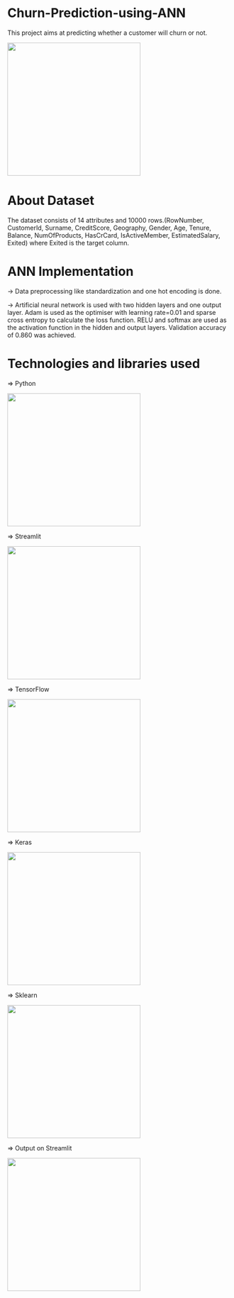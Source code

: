 # Churn-Prediction-using-ANN

This project aims at predicting whether a customer will churn or not. 

<img src="https://github.com/user-attachments/assets/49854284-d265-41fd-9b39-42ed154c7303" width="300" height="auto" />

# About Dataset

The dataset consists of 14 attributes and 10000 rows.(RowNumber, CustomerId, Surname, CreditScore, Geography, Gender, Age, Tenure, Balance, NumOfProducts, HasCrCard, IsActiveMember, EstimatedSalary, Exited) where Exited is the target column.

# ANN Implementation

-> Data preprocessing like standardization and one hot encoding is done.

-> Artificial neural network is used with two hidden layers and one output layer. Adam is used as the optimiser with learning rate=0.01 and sparse cross entropy to calculate the loss function. RELU and softmax are used as the activation function in the hidden and output layers. Validation accuracy of 0.860 was achieved.

# Technologies and libraries used

=> Python

<img src="https://github.com/user-attachments/assets/04136374-157d-4164-ad67-3319486724ed" width="300" height="auto" />

=> Streamlit

<img src="https://github.com/user-attachments/assets/ea0ed8e6-c6e2-46e8-ae58-741ea74ed18e" width="300" height="auto" />

=> TensorFlow

<img src="https://github.com/user-attachments/assets/366f0342-5f30-4c95-b3df-571fe56e0b3e" width="300" height="auto" />

=> Keras

<img src="https://github.com/user-attachments/assets/08f76787-ae59-4869-935d-1a490a9090be" width="300" height="auto" />

=> Sklearn

<img src="https://github.com/user-attachments/assets/2df705d8-a967-48e3-b03b-69311e8fb6d0" width="300" height="auto" />

=> Output on Streamlit

<img src="https://github.com/user-attachments/assets/fa416714-0bbc-43fd-bbd8-fce3e80e7f95" width="300" height="auto" />
